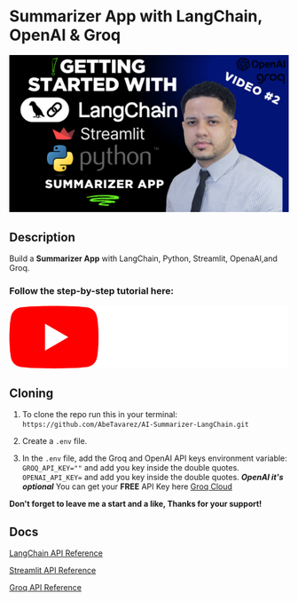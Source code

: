 # Summarizer App with LangChain, OpenAI & Groq

![Chatbot Playground](./ai-summerizer.png)

## Description

Build a <b>Summarizer App</b> with LangChain, Python, Streamlit, OpenaAI,and Groq.

### Follow the step-by-step tutorial here:

<a href="https://youtu.be/0DDwvq8DxH8?si=FAA9Ggoq_VD7lxmo">
    <img src="./yt_logo_rgb_dark.png" alt="youtube logo"/>
</a>

## Cloning

1. To clone the repo run this in your terminal: `https://github.com/AbeTavarez/AI-Summarizer-LangChain.git`

2. Create a `.env` file.

3. In the `.env` file, add the Groq and OpenAI API keys environment variable: 
`GROQ_API_KEY=""` and add you key inside the double quotes.
`OPENAI_API_KEY=` and add you key inside the double quotes.
<b><i>OpenAI it's optional</i></b>
You can get your <b>FREE</b> API Key here <a href="https://console.groq.com/login" target="_blank">Groq Cloud</a>

<b>Don't forget to leave me a start and a like, Thanks for your support!</b> 

## Docs

[LangChain API Reference](https://python.langchain.com/api_reference/)

[Streamlit API Reference](https://docs.streamlit.io/develop/api-reference)

[Groq API Reference](https://console.groq.com/docs/overviewe)